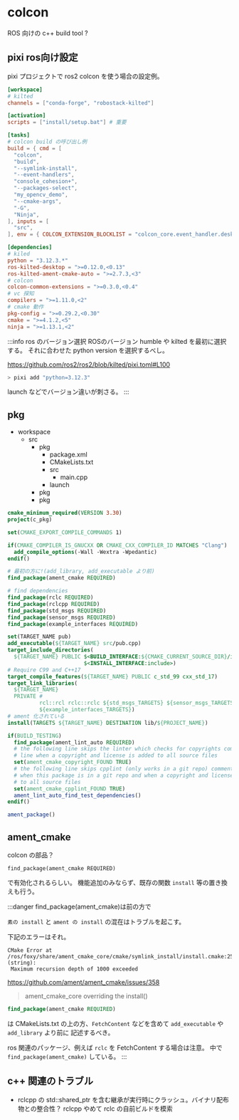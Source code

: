 # colcon

ROS 向けの c++ build tool ? 

## pixi ros向け設定

pixi プロジェクトで ros2 colcon を使う場合の設定例。

```toml title="pixi.toml"
[workspace]
# kilted
channels = ["conda-forge", "robostack-kilted"]

[activation]
scripts = ["install/setup.bat"] # 重要

[tasks]
# colcon build の呼び出し例
build = { cmd = [
  "colcon",
  "build",
  "--symlink-install",
  "--event-handlers",
  "console_cohesion+",
  "--packages-select",
  "my_opencv_demo",
  "--cmake-args",
  "-G",
  "Ninja",
], inputs = [
  "src",
], env = { COLCON_EXTENSION_BLOCKLIST = "colcon_core.event_handler.desktop_notification" } }

[dependencies]
# kiled
python = "3.12.3.*"
ros-kilted-desktop = ">=0.12.0,<0.13"
ros-kilted-ament-cmake-auto = ">=2.7.3,<3"
# colcon
colcon-common-extensions = ">=0.3.0,<0.4"
# vc 探知
compilers = ">=1.11.0,<2"
# cmake 動作
pkg-config = ">=0.29.2,<0.30"
cmake = ">=4.1.2,<5"
ninja = ">=1.13.1,<2"
```

:::info ros のバージョン選択
ROSのバージョン humble や kilted を最初に選択する。
それに合わせた python version を選択するべし。

https://github.com/ros2/ros2/blob/kilted/pixi.toml#L100

```sh
> pixi add "python=3.12.3"
```

launch などでバージョン違いが刺さる。
:::

## pkg

- workspace
  - src
    - pkg
      - package.xml
      - CMakeLists.txt
      - src
        - main.cpp
      - launch
    - pkg
    - pkg

```cmake title="CMakeLists.txt"
cmake_minimum_required(VERSION 3.30)
project(c_pkg)

set(CMAKE_EXPORT_COMPILE_COMMANDS 1)

if(CMAKE_COMPILER_IS_GNUCXX OR CMAKE_CXX_COMPILER_ID MATCHES "Clang")
  add_compile_options(-Wall -Wextra -Wpedantic)
endif()

# 最初の方に!(add_library, add_executable より前)
find_package(ament_cmake REQUIRED)

# find dependencies
find_package(rclc REQUIRED)
find_package(rclcpp REQUIRED)
find_package(std_msgs REQUIRED)
find_package(sensor_msgs REQUIRED)
find_package(example_interfaces REQUIRED)

set(TARGET_NAME pub)
add_executable(${TARGET_NAME} src/pub.cpp)
target_include_directories(
  ${TARGET_NAME} PUBLIC $<BUILD_INTERFACE:${CMAKE_CURRENT_SOURCE_DIR}/include>
                        $<INSTALL_INTERFACE:include>)
# Require C99 and C++17
target_compile_features(${TARGET_NAME} PUBLIC c_std_99 cxx_std_17)
target_link_libraries(
  ${TARGET_NAME}
  PRIVATE #
          rcl::rcl rclc::rclc ${std_msgs_TARGETS} ${sensor_msgs_TARGETS}
          ${example_interfaces_TARGETS})
# ament 化されている
install(TARGETS ${TARGET_NAME} DESTINATION lib/${PROJECT_NAME})

if(BUILD_TESTING)
  find_package(ament_lint_auto REQUIRED)
  # the following line skips the linter which checks for copyrights comment the
  # line when a copyright and license is added to all source files
  set(ament_cmake_copyright_FOUND TRUE)
  # the following line skips cpplint (only works in a git repo) comment the line
  # when this package is in a git repo and when a copyright and license is added
  # to all source files
  set(ament_cmake_cpplint_FOUND TRUE)
  ament_lint_auto_find_test_dependencies()
endif()

ament_package()
```

## ament_cmake

colcon の部品？

`find_package(ament_cmake REQUIRED)`

で有効化されるらしい。
機能追加のみならず、既存の関数 `install` 等の置き換えも行う。

:::danger find_package(ament_cmake)は前の方で

`素の install` と `ament の install` の混在はトラブルを起こす。

下記のエラーはそれ。

```
CMake Error at /ros/foxy/share/ament_cmake_core/cmake/symlink_install/install.cmake:25 (string):
 Maximum recursion depth of 1000 exceeded
```

https://github.com/ament/ament_cmake/issues/358

> ament_cmake_core overriding the install()

```cmake
find_package(ament_cmake REQUIRED)
```

は CMakeLists.txt の上の方、`FetchContent` などを含めて `add_executable` や `add_library` より前に
記述するべき。

ros 関連のパッケージ、例えば `rclc` を FetchContent する場合は注意。
中で `find_package(ament_cmake)` している。
:::

## c++ 関連のトラブル

- rclcpp の std::shared_ptr を含む継承が実行時にクラッシュ。バイナリ配布物との整合性？ rclcpp やめて rclc の自前ビルドを模索

